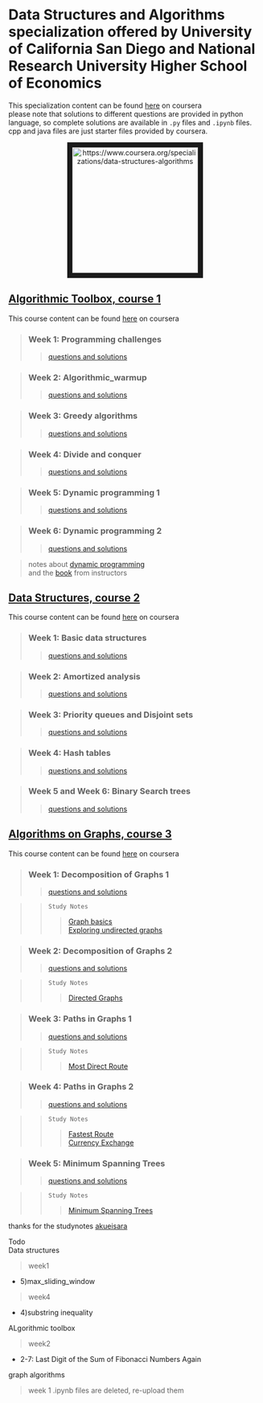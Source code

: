 # Data Structures and Algorithms specialization offered by University of California San Diego and National Research University Higher School of Economics  
This specialization content can be found [here](https://www.coursera.org/specializations/data-structures-algorithms) on coursera  
please note that solutions to different questions are provided in python language, so complete solutions are available in `.py` files and `.ipynb` files. cpp and java files are just starter files provided by coursera. 
<p align="center">
<a target="_blank">
        <img src="https://d3njjcbhbojbot.cloudfront.net/api/utilities/v1/imageproxy/https://coursera-course-photos.s3.amazonaws.com/fb/434400d9ac11e5afbfa359f34ae5f0/logo3.png?auto=format%2Ccompress&dpr=2.625" 
alt="https://www.coursera.org/specializations/data-structures-algorithms" width="250" height="250" border="10" align="center"/></a>
</p>

## [Algorithmic Toolbox, course 1](https://github.com/sudheernaidu53/Data-Structures-and-Algorithms-specialization-University-of-California-San-Diego/tree/master/Algorithmic%20toolbox%20course%201)  
This course content can be found [here](https://www.coursera.org/learn/algorithmic-toolbox/) on coursera
>### Week 1: Programming challenges
>>[questions and solutions](https://github.com/sudheernaidu53/Data-Structures-and-Algorithms-specialization-University-of-California-San-Diego/tree/master/Algorithmic%20toolbox%20course%201/week1_programming_challenges)   


>### Week 2: Algorithmic_warmup
>>[questions and solutions](https://github.com/sudheernaidu53/Data-Structures-and-Algorithms-specialization-University-of-California-San-Diego/tree/master/Algorithmic%20toolbox%20course%201/week2_algorithmic_warmup)  


>### Week 3: Greedy algorithms
>>[questions and solutions](https://github.com/sudheernaidu53/Data-Structures-and-Algorithms-specialization-University-of-California-San-Diego/tree/master/Algorithmic%20toolbox%20course%201/week3_greedy_algorithms)  


>### Week 4: Divide and conquer
>>[questions and solutions](https://github.com/sudheernaidu53/Data-Structures-and-Algorithms-specialization-University-of-California-San-Diego/tree/master/Algorithmic%20toolbox%20course%201/week4_divide_and_conquer)  


>### Week 5: Dynamic programming 1
>>[questions and solutions](https://github.com/sudheernaidu53/Data-Structures-and-Algorithms-specialization-University-of-California-San-Diego/tree/master/Algorithmic%20toolbox%20course%201/week5_dynamic_programming1)  

>### Week 6: Dynamic programming 2
>>[questions and solutions](https://github.com/sudheernaidu53/Data-Structures-and-Algorithms-specialization-University-of-California-San-Diego/tree/master/Algorithmic%20toolbox%20course%201/week6_dynamic_programming2)  

>notes about [dynamic programming](https://github.com/sudheernaidu53/Data-Structures-and-Algorithms-specialization-University-of-California-San-Diego/blob/master/Algorithmic%20toolbox%20course%201/dynprog.pdf)  
and the [book](https://github.com/sudheernaidu53/Data-Structures-and-Algorithms-specialization-University-of-California-San-Diego/blob/master/Algorithmic%20toolbox%20course%201/Alexander%20S.%20Kulikov%2C%20Pavel%20Pevzner%20-%20Learning%20Algorithms%20Through%20Programming%20and%20Puzzle%20Solving%20(2018%2C%20Leanpub).pdf) from instructors

## [Data Structures, course 2](https://github.com/sudheernaidu53/Data-Structures-and-Algorithms-specialization-University-of-California-San-Diego/tree/master/Data%20Structures%20course%202)  
This course content can be found [here](https://www.coursera.org/learn/data-structures?specialization=data-structures-algorithms) on coursera
>### Week 1: Basic data structures
>>[questions and solutions](https://github.com/sudheernaidu53/Data-Structures-and-Algorithms-specialization-University-of-California-San-Diego/tree/master/Data%20Structures%20course%202/week1_basic_data_structures)   


>### Week 2: Amortized analysis
>>[questions and solutions](https://github.com/sudheernaidu53/Data-Structures-and-Algorithms-specialization-University-of-California-San-Diego/tree/master/Data%20Structures%20course%202/week2%20amortized%20analysis)  


>### Week 3: Priority queues and Disjoint sets
>>[questions and solutions](https://github.com/sudheernaidu53/Data-Structures-and-Algorithms-specialization-University-of-California-San-Diego/tree/master/Data%20Structures%20course%202/week3%20assignment%202_priority_queues_and_disjoint_sets)  


>### Week 4: Hash tables
>>[questions and solutions](https://github.com/sudheernaidu53/Data-Structures-and-Algorithms-specialization-University-of-California-San-Diego/tree/master/Data%20Structures%20course%202/week4%20assignment%203_hash_tables)  


>### Week 5 and Week 6: Binary Search trees
>>[questions and solutions](https://github.com/sudheernaidu53/Data-Structures-and-Algorithms-specialization-University-of-California-San-Diego/tree/master/Data%20Structures%20course%202/week5%20%26%206%20assignment%204%20_binary_search_trees)  



## [Algorithms on Graphs, course 3](https://github.com/sudheernaidu53/Data-Structures-and-Algorithms-specialization-University-of-California-San-Diego/tree/master/algorithms%20on%20graphs-%20course%203)  
This course content can be found [here](https://www.coursera.org/learn/algorithms-on-graphs?specialization=data-structures-algorithms) on coursera
>### Week 1: Decomposition of Graphs 1
>>[questions and solutions](https://github.com/sudheernaidu53/Data-Structures-and-Algorithms-specialization-University-of-California-San-Diego/tree/master/algorithms%20on%20graphs-%20course%203/week1_decomposition1)   

>>`Study Notes`  
>>>[Graph basics](https://github.com/sudheernaidu53/Data-Structures-and-Algorithms-specialization-University-of-California-San-Diego/blob/master/algorithms%20on%20graphs-%20course%203/1.%20Graph%20Basics.md)  
>>>[Exploring undirected graphs](https://github.com/sudheernaidu53/Data-Structures-and-Algorithms-specialization-University-of-California-San-Diego/blob/master/algorithms%20on%20graphs-%20course%203/2.%20Exploring%20Undirected%20Graphs.md)

>### Week 2: Decomposition of Graphs 2
>>[questions and solutions](https://github.com/sudheernaidu53/Data-Structures-and-Algorithms-specialization-University-of-California-San-Diego/tree/master/algorithms%20on%20graphs-%20course%203/week2_decomposition2)  

>>`Study Notes`  
>>>[Directed Graphs](https://github.com/sudheernaidu53/Data-Structures-and-Algorithms-specialization-University-of-California-San-Diego/blob/master/algorithms%20on%20graphs-%20course%203/Directed%20Graphs.md)

>### Week 3: Paths in Graphs 1
>>[questions and solutions](https://github.com/sudheernaidu53/Data-Structures-and-Algorithms-specialization-University-of-California-San-Diego/tree/master/algorithms%20on%20graphs-%20course%203/week3_paths1)  

>>`Study Notes`  
>>>[Most Direct Route](https://github.com/sudheernaidu53/Data-Structures-and-Algorithms-specialization-University-of-California-San-Diego/blob/master/algorithms%20on%20graphs-%20course%203/Most%20Direct%20Route.md)  


>### Week 4: Paths in Graphs 2
>>[questions and solutions](https://github.com/sudheernaidu53/Data-Structures-and-Algorithms-specialization-University-of-California-San-Diego/tree/master/algorithms%20on%20graphs-%20course%203/week4_paths2)  

>>`Study Notes`  
>>>[Fastest Route](https://github.com/sudheernaidu53/Data-Structures-and-Algorithms-specialization-University-of-California-San-Diego/blob/master/algorithms%20on%20graphs-%20course%203/1.%20Fastest%20Route.md)  
>>>[Currency Exchange](https://github.com/sudheernaidu53/Data-Structures-and-Algorithms-specialization-University-of-California-San-Diego/blob/master/algorithms%20on%20graphs-%20course%203/2.%20Currency%20Exchange.md)


>### Week 5: Minimum Spanning Trees
>>[questions and solutions](https://github.com/sudheernaidu53/Data-Structures-and-Algorithms-specialization-University-of-California-San-Diego/tree/master/algorithms%20on%20graphs-%20course%203/week5_mst)  

>>`Study Notes`  
>>>[Minimum Spanning Trees](https://github.com/sudheernaidu53/Data-Structures-and-Algorithms-specialization-University-of-California-San-Diego/blob/master/algorithms%20on%20graphs-%20course%203/Minimum%20Spanning%20Trees.md)

thanks for the studynotes [akueisara](https://github.com/akueisara/algograph)

Todo  
Data structures   
>week1   
* 5)max_sliding_window  
>week4  
* 4)substring inequality  

ALgorithmic toolbox  
>week2 
* 2-7: Last Digit of the Sum of Fibonacci Numbers Again

graph algorithms
>week 1
.ipynb files are deleted, re-upload them
